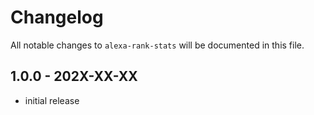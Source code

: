# Changelog

All notable changes to `alexa-rank-stats` will be documented in this file.

## 1.0.0 - 202X-XX-XX

- initial release
